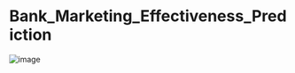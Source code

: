 # Bank_Marketing_Effectiveness_Prediction

![image](https://github.com/NamiraMujawar/Bank_Marketing_Effectiveness_Prediction/assets/120715329/38844775-093f-48ed-8eee-c75705de7be9)
